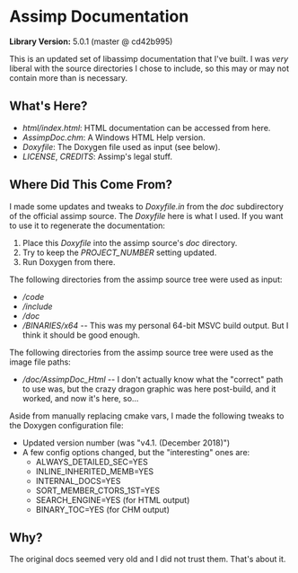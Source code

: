 # Assimp Documentation

**Library Version:** 5.0.1 (master @ cd42b995)

This is an updated set of libassimp documentation that I've built. I was
*very* liberal with the source directories I chose to include, so this may
or may not contain more than is necessary.

## What's Here?

- *html/index.html*: HTML documentation can be accessed from here.
- *AssimpDoc.chm*: A Windows HTML Help version.
- *Doxyfile*: The Doxygen file used as input (see below).
- *LICENSE*, *CREDITS*: Assimp's legal stuff.

## Where Did This Come From?

I made some updates and tweaks to *Doxyfile.in* from the *doc* subdirectory
of the official assimp source. The *Doxyfile* here is what I used. If you 
want to use it to regenerate the documentation:

1. Place this *Doxyfile* into the assimp source's *doc* directory.
2. Try to keep the *PROJECT_NUMBER* setting updated.
3. Run Doxygen from there.

The following directories from the assimp source tree were used as input:

- */code*
- */include*
- */doc*
- */BINARIES/x64* -- This was my personal 64-bit MSVC build output. But I
  think it should be good enough. 

The following directories from the assimp source tree were used as the
image file paths:

- */doc/AssimpDoc_Html* -- I don't actually know what the "correct" path
  to use was, but the crazy dragon graphic was here post-build, and it
  worked, and now it's here, so... 

Aside from manually replacing cmake vars, I made the following tweaks to
the Doxygen configuration file:

- Updated version number (was "v4.1. (December 2018)")
- A few config options changed, but the "interesting" ones are:
  - ALWAYS_DETAILED_SEC=YES
  - INLINE_INHERITED_MEMB=YES
  - INTERNAL_DOCS=YES
  - SORT_MEMBER_CTORS_1ST=YES
  - SEARCH_ENGINE=YES (for HTML output)
  - BINARY_TOC=YES (for CHM output)

## Why?

The original docs seemed very old and I did not trust them. That's about it.
